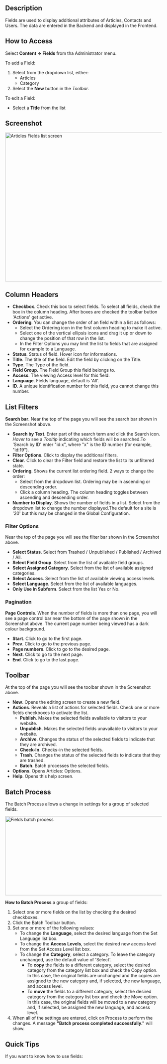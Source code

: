 <!-- Filename: Help4.x:Component:_Fields / Display title: Articles: Fields -->

## Description

Fields are used to display additional attributes of Articles, Contacts
and Users. The data are entered in the Backend and displayed in the
Frontend.

## How to Access

Select **Content → Fields** from tha Administrator menu.

To add a Field:

1.  Select from the dropdown list, either:
    - Articles
    - Category
2.  Select the **New** button in the *Toolbar*.

To edit a Field:

- Select a **Title** from the list

## Screenshot

<img
src="https://docs.joomla.org/images/thumb/8/8a/Help-4x-Fields-screen-en.png/800px-Help-4x-Fields-screen-en.png"
decoding="async"
srcset="https://docs.joomla.org/images/thumb/8/8a/Help-4x-Fields-screen-en.png/1200px-Help-4x-Fields-screen-en.png 1.5x, https://docs.joomla.org/images/thumb/8/8a/Help-4x-Fields-screen-en.png/1600px-Help-4x-Fields-screen-en.png 2x"
data-file-width="2512" data-file-height="1500" width="800" height="478"
alt="Articles Fields list screen" />

## Column Headers

- **Checkbox**. Check this box to select fields. To select all fields,
  check the box in the column heading. After boxes are checked the
  toolbar button 'Actions' get active.
- **Ordering**. You can change the order of an field within a list as
  follows:
  - Select the Ordering icon <i class="fa-solid fa-sort"></i> in the first
  column heading to make it active.
  - Select one of the vertical ellipsis icons <span class="icon-ellipsis-v"></span>
 and drag it up or down to change the
    position of that row in the list.
  - In the Filter Options you may limit the list to fields that are
    assigned for example to a Language.
- **Status**. Status of field. Hover icon for informations.
- **Title**. The title of the field. Edit the field by clicking on the
  Title.
- **Type**. The Type of the field.
- **Field Group.** The Field Group this field belongs to.
- **Access**. The viewing Access level  for this field.
- **Language**. Fields language, default is 'All'.
- **ID**. A unique identification number for this field, you cannot
  change this number.

## List Filters

**Search bar**. Near the top of the page you will see the search bar
shown in the Screenshot above.

- **Search by Text**. Enter part of the search term and click the Search
  icon. *Hover* to see a *Tooltip* indicating which fields will be
  searched.To 'Search by ID' enter "id:x", where "x" is the ID number
  (for example, "id:19").
- **Filter Options**. Click to display the additional filters.
- **Clear**. Click to clear the Filter field and restore the list to its
  unfiltered state.
- **Ordering**. Shows the current list ordering field. 2 ways to change
  the order:
  - Select from the dropdown list. Ordering may be in ascending or
    descending order.
  - Click a column heading. The column heading toggles between ascending
    and descending order.
- **Number to Display**. Shows the number of fields in a list. Select
  from the dropdown list to change the number displayed.The default for
  a site is '20' but this may be changed in the Global Configuration.

### Filter Options

Near the top of the page you will see the filter bar shown in the
Screenshot above.

- **Select Status**. Select from Trashed / Unpublished / Published /
  Archived / All.
- **Select Field Group**. Select from the list of available field
  groups.
- **Select Assigned Category**. Select from the list of available
  assigned categories.
- **Select Access**. Select from the list of available viewing access
  levels.
- **Select Language**. Select from the list of available languages.
- **Only Use In Subform**. Select from the list Yes or No.

### Pagination

**Page Controls**. When the number of fields is more than one page, you
will see a page control bar near the bottom of the page shown in the
Screenshot above. The current page number being viewed
has a dark colour background.

- **Start**. Click to go to the first page.
- **Prev**. Click to go to the previous page.
- **Page numbers**. Click to go to the desired page.
- **Next**. Click to go to the next page.
- **End**. Click to go to the last page.

## Toolbar

At the top of the page you will see the toolbar shown in the
Screenshot above.

- **New**. Opens the editing screen to create a new field.
- **Actions**. Reveals a list of actions for selected fields. Check one
  or more fields checkboxes to activate the list.
  - **Publish**. Makes the selected fields available to visitors to your
    website.
  - **Unpublish**. Makes the selected fields unavailable to visitors to
    your website.
  - **Archive**. Changes the status of the selected fields to indicate
    that they are archived.
  - **Check-In**. Checks-in the selected fields.
  - **Trash**. Changes the status of the selected fields to indicate
    that they are trashed.
  - **Batch**. Batch processes the selected fields.
- **Options**. Opens Articles: Options.
- **Help**. Opens this help screen.

## Batch Process

The Batch Process allows a change in settings for a group of selected
fields.

<img
src="https://docs.joomla.org/images/thumb/b/bb/Help-4x-Fields-batch-subscreen-en.png/600px-Help-4x-Fields-batch-subscreen-en.png"
decoding="async"
srcset="https://docs.joomla.org/images/thumb/b/bb/Help-4x-Fields-batch-subscreen-en.png/900px-Help-4x-Fields-batch-subscreen-en.png 1.5x, https://docs.joomla.org/images/thumb/b/bb/Help-4x-Fields-batch-subscreen-en.png/1200px-Help-4x-Fields-batch-subscreen-en.png 2x"
data-file-width="1598" data-file-height="677" width="600" height="254"
alt="Fields batch process" />

**How to Batch Process** a group of fields:

1.  Select one or more fields on the list by checking the desired
    checkboxes.
2.  Click the Batch Toolbar button.
3.  Set one or more of the following values:
    - To change the **Language**, select the desired language from the
      Set Language list box.
    - To change the **Access Levels**, select the desired new access
      level from the Set Access Level list box.
    - To change the **Category**, select a category. To leave the
      category unchanged, use the default value of 'Select'.
      - To **copy** the fields to a different category, select the
        desired category from the category list box and check the Copy
        option. In this case, the original fields are unchanged and the
        copies are assigned to the new category and, if selected, the
        new language, and access level.
      - To **move** the fields to a different category, select the
        desired category from the category list box and check the Move
        option. In this case, the original fields will be moved to a new
        category and, if selected, be assigned the new language, and
        access level.
4.  When all of the settings are entered, click on Process to perform
    the changes. A message **"Batch process completed successfully."**
    will show.

## Quick Tips

If you want to know how to use fields:
